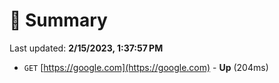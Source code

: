 # 📖 Summary
Last updated: **2/15/2023, 1:37:57 PM**

- `GET` [https://google.com](https://google.com) - **Up** (204ms)
